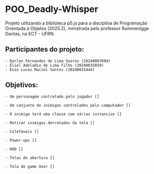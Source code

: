 # POO_Deadly-Whisper

Projeto utilizando a biblioteca p5.js para a disciplina de Programação Orientada à Objetos (2025.2), ministrada pelo professor Rummenigge Dantas, na ECT - UFRN.

## Participantes do projeto:

    - Darlan Fernandes de Lima Soares (20240007694)
    - Eliel Adeladio de Lima Filho (20240035859)
    - Enzo Lucas Maciel Santos (20240015444)

## Objetivos:

    - Um personagem controlado pelo jogador []
    
    - Um conjunto de inimigos controlados pelo computador []

    - O inimigo terá uma classe com várias instancias []
    
    - Retirar inimigos derrotados da tela []

    - Coletáveis []

    - Power-ups []

    - HUD []

    - Telas de abertura []
    
    - Tela de game Over []